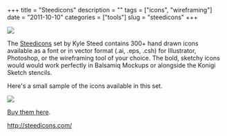 +++
title = "Steedicons"
description = ""
tags = ["icons", "wireframing"]
date = "2011-10-10"
categories = ["tools"]
slug = "steedicons"
+++


<div class="tool-screenshot mb1"><a href="http://steedicons.com/"><img id="bluga-thumbnail-2814" class="bluga-thumbnail custom" src="/media/bluga/
wt52316c664dc90_custom.jpg"/></a></div><p>The <a href="http://steedicons.com/">Steedicons</a> set by Kyle Steed contains 300+ hand drawn icons available as a font or in vector format (.ai, .eps, .csh) for Illustrator, Photoshop, or the wireframing tool of your choice. The bold, sketchy icons would would work perfectly in Balsamiq Mockups or alongside the Konigi Sketch stencils.</p>
<p>Here's a small sample of the icons available in this set. </p>
<div class="screenshot"><img src="/media/tools/external/steed-icons.png" /></div>
<p><a href="http://steedicons.com/">Buy them here</a>.</p>
  
<p><a href="http://steedicons.com/">http://steedicons.com/</a></p>
      
